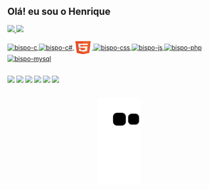 ##   Olá! eu sou o Henrique


 <a href="https://github.com/RICKBISPO">
  <img height="180em" src="https://github-readme-stats.vercel.app/api?username=RICKBISPO&show_icons=true&theme=material-palenight&include_all_commits=true&count_private=true"/>
  <img height="180em" src="https://github-readme-stats.vercel.app/api/top-langs/?username=RICKBISPO&layout=compact&langs_count=7&theme=material-palenight"/>
  
 <br>
 <br>
   
 <div style="display: inline_block">
  <img align="center" alt="bispo-c" height="30" width="40" src="https://cdn.jsdelivr.net/gh/devicons/devicon/icons/c/c-original.svg" />
  <img align="center" alt="bispo-c#" height="30" width="40" src="https://cdn.jsdelivr.net/gh/devicons/devicon/icons/csharp/csharp-original.svg" />        
  <img align="center" alt="bispo-html" height="30" width="40" src="https://raw.githubusercontent.com/devicons/devicon/master/icons/html5/html5-original.svg">
  <img align="center" alt="bispo-css" height="30" width="40" src="https://cdn.jsdelivr.net/gh/devicons/devicon/icons/css3/css3-original.svg" />
  <img align="center" alt="bispo-js" height="30" width="40" src="https://cdn.jsdelivr.net/gh/devicons/devicon/icons/javascript/javascript-original.svg" />
  <img align="center" alt="bispo-php" height="30" width="40" src="https://cdn.jsdelivr.net/gh/devicons/devicon/icons/php/php-original.svg" />
  <img align="center" alt="bispo-mysql" height="30" width="40" src="https://cdn.jsdelivr.net/gh/devicons/devicon/icons/mysql/mysql-original-wordmark.svg" />
 </div>
 
  ##
  
<div>
  <a href="https://www.youtube.com/channel/UCJXQL-K3mRCSbKux7Jb9Fxw" target="_blank"><img src="https://img.shields.io/badge/YouTube-FF0000?style=for-the-badge&logo=youtube&logoColor=white" target="_blank"></a>
 	<a href="https://www.twitch.tv/rickzinnnn_" target="_blank"><img src="https://img.shields.io/badge/Twitch-9146FF?style=for-the-badge&logo=twitch&logoColor=white" target="_blank"></a>
  <a href="https://www.instagram.com/henrique.bispo_" target="_blank"><img src="https://img.shields.io/badge/-Instagram-%23E4405F?style=for-the-badge&logo=instagram&logoColor=white" target="_blank"></a>
  <a href = "mailto:henriquebispo1717@gmail.com"><img src="https://img.shields.io/badge/Gmail-D14836?style=for-the-badge&logo=gmail&logoColor=white" 
target="_blank"></a>
  <a href="https://www.linkedin.com/in/henrique-bispo-a15148232/" target="_blank"><img src="https://img.shields.io/badge/-LinkedIn-%230077B5?style=for-the-badge&logo=linkedin&logoColor=white" target="_blank"></a> 
  <a href="https://twitter.com/LittleRickk_" target="_blank"><img src="https://img.shields.io/badge/Twitter-1DA1F2?style=for-the-badge&logo=twitter&logoColor=white" target="_blank"></a> 
</div>
 
<br>
 
<div align="center">
  
  ![Snake animation](https://github.com/RICKBISPO/RICKBISPO/blob/output/github-contribution-grid-snake.svg)
  
</div>
 

  
  
